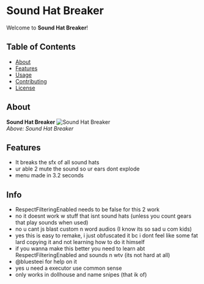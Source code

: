 # Sound Hat Breaker

Welcome to **Sound Hat Breaker**! 

## Table of Contents
- [About](#about)
- [Features](#features)
- [Usage](#usage)
- [Contributing](#contributing)
- [License](#license)

## About

**Sound Hat Breaker** 
![Sound Hat Breaker](https://cdn.discordapp.com/attachments/1340842915563573360/1346683428250320946/image.png?ex=67c9142d&is=67c7c2ad&hm=16427a553e8591534f85b4d54ec3544dec1062c57943a064b4f0523c76f9a731&)  
_Above: Sound Hat Breaker_

## Features

- It breaks the sfx of all sound hats
- ur able 2 mute the sound so ur ears dont explode
- menu made in 3.2 seconds
## Info
- RespectFilteringEnabled needs to be false for this 2 work
- no it doesnt work w stuff that isnt sound hats (unless you count gears that play sounds when used)
- no u cant js blast custom n word audios (I know its so sad u com kids)
- yes this is easy to remake, i just obfuscated it bc i dont feel like some fat lard copying it and not learning how to do it himself
- if you wanna make this better you need to learn abt RespectFilteringEnabled and sounds n wtv (its not hard at all)
- @bluesteei for help on it
- yes u need a executor use common sense
- only works in dollhouse and name snipes (that ik of)
